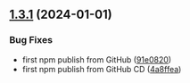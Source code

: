## [1.3.1](https://github.com/rxtoolkit/logs/compare/v1.3.0...v1.3.1) (2024-01-01)


### Bug Fixes

* first npm publish from GitHub ([91e0820](https://github.com/rxtoolkit/logs/commit/91e08207ab7842eb662f70151801d6ae16a28c18))
* first npm publish from GitHub CD ([4a8ffea](https://github.com/rxtoolkit/logs/commit/4a8ffead9aede0dda6cac018b456995cae62e14a))
